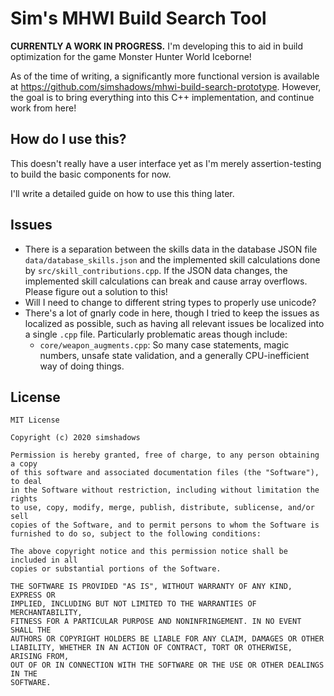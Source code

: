 # Sim's MHWI Build Search Tool

**CURRENTLY A WORK IN PROGRESS.** I'm developing this to aid in build optimization for the game Monster Hunter World Iceborne!

As of the time of writing, a significantly more functional version is available at <https://github.com/simshadows/mhwi-build-search-prototype>. However, the goal is to bring everything into this C++ implementation, and continue work from here!

## How do I use this?

This doesn't really have a user interface yet as I'm merely assertion-testing to build the basic components for now.

I'll write a detailed guide on how to use this thing later.

## Issues

- There is a separation between the skills data in the database JSON file `data/database_skills.json` and the implemented skill calculations done by `src/skill_contributions.cpp`. If the JSON data changes, the implemented skill calculations can break and cause array overflows. Please figure out a solution to this!
- Will I need to change to different string types to properly use unicode?
- There's a lot of gnarly code in here, though I tried to keep the issues as localized as possible, such as having all relevant issues be localized into a single `.cpp` file. Particularly problematic areas though include:
    - `core/weapon_augments.cpp`: So many case statements, magic numbers, unsafe state validation, and a generally CPU-inefficient way of doing things.

## License

```
MIT License

Copyright (c) 2020 simshadows

Permission is hereby granted, free of charge, to any person obtaining a copy
of this software and associated documentation files (the "Software"), to deal
in the Software without restriction, including without limitation the rights
to use, copy, modify, merge, publish, distribute, sublicense, and/or sell
copies of the Software, and to permit persons to whom the Software is
furnished to do so, subject to the following conditions:

The above copyright notice and this permission notice shall be included in all
copies or substantial portions of the Software.

THE SOFTWARE IS PROVIDED "AS IS", WITHOUT WARRANTY OF ANY KIND, EXPRESS OR
IMPLIED, INCLUDING BUT NOT LIMITED TO THE WARRANTIES OF MERCHANTABILITY,
FITNESS FOR A PARTICULAR PURPOSE AND NONINFRINGEMENT. IN NO EVENT SHALL THE
AUTHORS OR COPYRIGHT HOLDERS BE LIABLE FOR ANY CLAIM, DAMAGES OR OTHER
LIABILITY, WHETHER IN AN ACTION OF CONTRACT, TORT OR OTHERWISE, ARISING FROM,
OUT OF OR IN CONNECTION WITH THE SOFTWARE OR THE USE OR OTHER DEALINGS IN THE
SOFTWARE.
```

